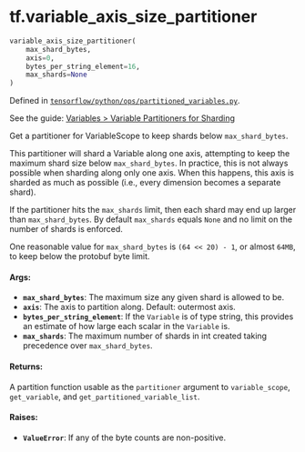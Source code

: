 <div itemscope itemtype="http://developers.google.com/ReferenceObject">
<meta itemprop="name" content="tf.variable_axis_size_partitioner" />
</div>

# tf.variable_axis_size_partitioner

``` python
variable_axis_size_partitioner(
    max_shard_bytes,
    axis=0,
    bytes_per_string_element=16,
    max_shards=None
)
```



Defined in [`tensorflow/python/ops/partitioned_variables.py`](https://www.tensorflow.org/code/tensorflow/python/ops/partitioned_variables.py).

See the guide: [Variables > Variable Partitioners for Sharding](../../../api_guides/python/state_ops.md#Variable_Partitioners_for_Sharding)

Get a partitioner for VariableScope to keep shards below `max_shard_bytes`.

This partitioner will shard a Variable along one axis, attempting to keep
the maximum shard size below `max_shard_bytes`.  In practice, this is not
always possible when sharding along only one axis.  When this happens,
this axis is sharded as much as possible (i.e., every dimension becomes
a separate shard).

If the partitioner hits the `max_shards` limit, then each shard may end up
larger than `max_shard_bytes`. By default `max_shards` equals `None` and no
limit on the number of shards is enforced.

One reasonable value for `max_shard_bytes` is `(64 << 20) - 1`, or almost
`64MB`, to keep below the protobuf byte limit.

#### Args:

* <b>`max_shard_bytes`</b>: The maximum size any given shard is allowed to be.
* <b>`axis`</b>: The axis to partition along.  Default: outermost axis.
* <b>`bytes_per_string_element`</b>: If the `Variable` is of type string, this provides
    an estimate of how large each scalar in the `Variable` is.
* <b>`max_shards`</b>: The maximum number of shards in int created taking precedence
    over `max_shard_bytes`.


#### Returns:

A partition function usable as the `partitioner` argument to
`variable_scope`, `get_variable`, and `get_partitioned_variable_list`.


#### Raises:

* <b>`ValueError`</b>: If any of the byte counts are non-positive.